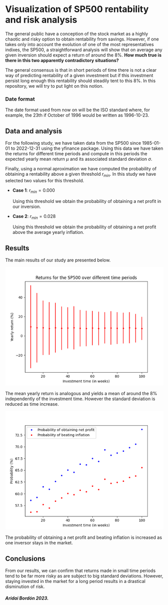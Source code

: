 # Visualization of SP500 rentability and risk analysis

The general public have a conception of the stock market as a highly chaotic and risky option to obtain rentability from savings. However, if one takes only into account the evolution of one of the most representatives indixes, the SP500, a straightforward analysis will show that on average any given inversion should expect a return of around the 8%. **How much true is there in this two apparently contradictory situations?**

The general consensus is that in short periods of time there is not a clear way of predicting rentability of a given investment but if this investment persist long enough this rentability should steadily tent to this 8%. In this repository, we will try to put light on this notion.

### Date format

The date format used from now on will be the ISO standard where, for example, the 23th if October of 1996 would be written as 1996-10-23.

## Data and analysis

For the following study, we have taken data from the SP500 since 1985-01-01 to 2022-12-31 using the yfinance package. Using this data we have taken the returns for different time periods and compute in this periods the expected yearly mean return $\mu$ and its associated standard deviation $\sigma$.

Finally, using a normal aproximation we have computed the probability of obtaining a rentability above a given threshold $r_{min}$. In this study we have selected two values for this threshold.

* **Case 1**: $r_{min} = 0.000$
   
    Using this threshold we obtain the probability of obtaining a net profit in our inversion.

* **Case 2**: $r_{min} = 0.028$

    Using this threshold we obtain the probability of obtaining a net profit above the average yearly inflation.

## Results

The main results of our study are presented below.

![](mean_returns.png)

The mean yearly return is analogous and yields a mean of around the 8% independently of the investment time. However the standard deviation is reduced as time increase.

![](probability.png)

The probability of obtaining a net profit and beating inflation is increased as one inversor stays in the market.

## Conclusions

From our results, we can confirm that returns made in small time periods tend to be far more risky as are subject to big standard deviations. However, staying invested in the market for a long period results in a drastical disminution of risk.

##### Aridai Bordón 2023.